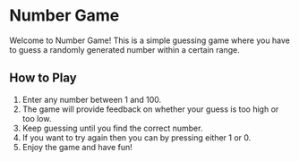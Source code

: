 # Number Game

Welcome to Number Game! This is a simple guessing game where you have to guess a randomly generated number within a certain range.

## How to Play
1. Enter any number between 1 and 100.
2. The game will provide feedback on whether your guess is too high or too low.
3. Keep guessing until you find the correct number.
4. If you want to try again then you can by pressing either 1 or 0.
5. Enjoy the game and have fun!


